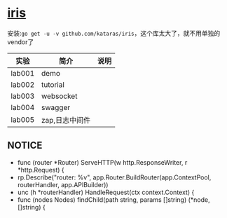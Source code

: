 # [iris](https://github.com/kataras/iris)
安装:`go get -u -v github.com/kataras/iris`，这个库太大了，就不用单独的vendor了

|实验|简介|说明|
|---|---|---|
|lab001|demo| |
|lab002|tutorial| |
|lab003|websocket| |
|lab004|swagger| |
|lab005|zap,日志中间件| |

## NOTICE
 - func (router *Router) ServeHTTP(w http.ResponseWriter, r *http.Request) {
 - rp.Describe("router: %v", app.Router.BuildRouter(app.ContextPool, routerHandler, app.APIBuilder))
 - unc (h *routerHandler) HandleRequest(ctx context.Context) {
 - func (nodes Nodes) findChild(path string, params []string) (*node, []string) {
